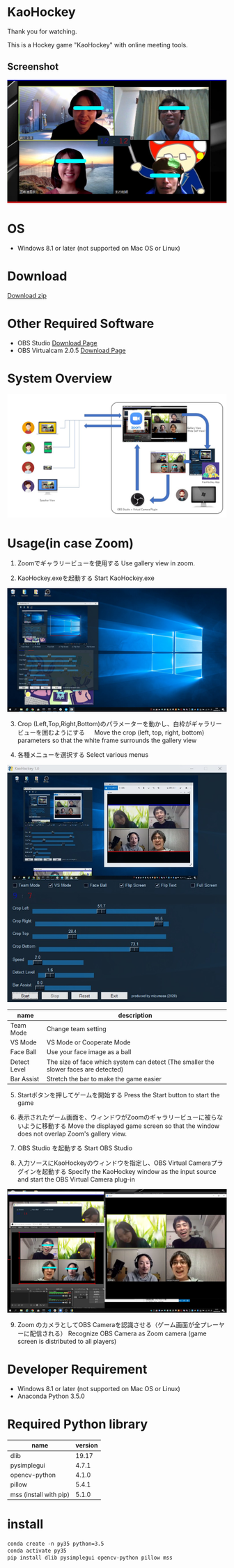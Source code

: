 # KaoHockey

Thank you for watching. 

This is a Hockey game "KaoHockey" with online meeting tools.

## Screenshot

![sample](https://github.com/mizumasa/KaoHockey/blob/master/kaohockey.jpg "サンプル")

# OS
* Windows 8.1 or later (not supported on Mac OS or Linux)

# Download
[Download zip](https://github.com/mizumasa/KaoHockey/releases/download/1.0/KaoHockey.zip)

# Other Required Software
* OBS Studio [Download Page](https://obsproject.com/ja/download)
* OBS Virtualcam 2.0.5 [Download Page](https://obsproject.com/forum/resources/obs-virtualcam.949/)

# System Overview

![sample](https://github.com/mizumasa/KaoHockey/blob/master/System.jpg "サンプル")

# Usage(in case Zoom)

1. Zoomでギャラリービューを使用する
   Use gallery view in zoom.

2. KaoHockey.exeを起動する
   Start KaoHockey.exe

![sample](https://github.com/mizumasa/KaoHockey/blob/master/screen1.jpg "サンプル")

3. Crop (Left,Top,Right,Bottom)のパラメーターを動かし、白枠がギャラリービューを囲むようにする
　 Move the crop (left, top, right, bottom) parameters so that the white frame surrounds the gallery view

4. 各種メニューを選択する
   Select various menus

![sample](https://github.com/mizumasa/KaoHockey/blob/master/control.jpg "サンプル")

| name | description |
----|---- 
| Team Mode                       | Change team setting |
| VS Mode               | VS Mode or Cooperate Mode |
| Face Ball             | Use your face image as a ball |
| Detect Level                    | The size of face which system can detect (The smaller the slower faces are detected) |
| Bar Assist 	  | Stretch the bar to make the game easier |


5. Startボタンを押してゲームを開始する
   Press the Start button to start the game

6. 表示されたゲーム画面を、ウィンドウがZoomのギャラリービューに被らないように移動する
   Move the displayed game screen so that the window does not overlap Zoom's gallery view.

7. OBS Studio を起動する
   Start OBS Studio
   
8. 入力ソースにKaoHockeyのウィンドウを指定し、OBS Virtual Cameraプラグインを起動する
   Specify the KaoHockey window as the input source and start the OBS Virtual Camera plug-in

![sample](https://github.com/mizumasa/KaoHockey/blob/master/KaoHockeyOBS.jpg "サンプル")

9. Zoom のカメラとしてOBS Cameraを認識させる（ゲーム画面が全プレーヤーに配信される）
   Recognize OBS Camera as Zoom camera (game screen is distributed to all players)


# Developer Requirement

* Windows 8.1 or later (not supported on Mac OS or Linux)
* Anaconda Python 3.5.0

# Required Python library

| name | version |
----|---- 
| dlib                      | 19.17 |
| pysimplegui               | 4.7.1 |
| opencv-python             | 4.1.0 |
| pillow                    | 5.4.1 |
| mss (install with pip) 	  | 5.1.0 |

# install
```
conda create -n py35 python=3.5
conda activate py35
pip install dlib pysimplegui opencv-python pillow mss
```
